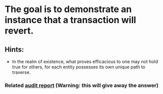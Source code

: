 # The goal is to demonstrate an instance that a transaction will revert. 

## Hints: 
- In the realm of existence, what proves efficacious to one may not hold true for others, for each entity possesses its own unique path to traverse.


### Related [audit report](https://github.com/devNamedKiki/Audits/blob/main/Contests/014.md) (Warning: this will give away the answer)
